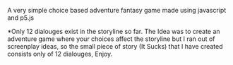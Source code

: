 A very simple choice based adventure fantasy game made using javascript and p5.js

*Only 12 dialouges exist in the storyline so far. The Idea was to create an adventure game where your choices affect the storyline but I ran out of screenplay ideas, so the small piece of story (It Sucks) that I have created consists only of 12 dialouges, Enjoy.
 
